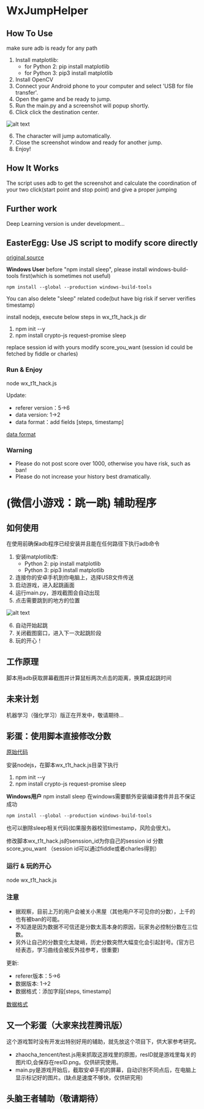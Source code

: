 # WxJumpHelper

## How To Use
make sure adb is ready for any path
1. Install matplotlib:
    * for Python 2: pip install matplotlib
    * for Python 3: pip3 install matplotlib
2. Install OpenCV
3. Connect your Android phone to your computer and select 'USB for file transfer'.
4. Open the game and be ready to jump.
5. Run the main.py and a screenshot will popup shortly.
6. Click click the destination center.

![alt text][bottle]

6. The character will jump automatically.
7. Close the screenshot window and ready for another jump.
8. Enjoy!

## How It Works
The script uses adb to get the screenshot and calculate the coordination of your two click(start point and stop point) and give a proper jumping

## Further work
Deep Learning version is under development...

## EasterEgg: Use JS script to modify score directly
[original source](https://gist.github.com/feix/6dd1f62a54c5efa10f1e1c24f8efc417)

**Windows User**
before "npm install sleep", please install windows-build-tools first(which is sometimes not useful)
```
npm install --global --production windows-build-tools
```
You can also delete "sleep" related code(but have big risk if server verifies timestamp)

install nodejs, execute below steps in wx_t1t_hack.js dir
1. npm init --y
2. npm install crypto-js request-promise sleep

replace session id with yours
modify score_you_want
(session id could be fetched by fiddle or charles)

### Run & Enjoy
node wx_t1t_hack.js

Update:
* referer version：5->6
* data version: 1->2
* data format：add fields [steps, timestamp]

[data format](https://github.com/chucklqsun/WxJumpHelper/blob/master/send_data_format.txt)

### Warning
* Please do not post score over 1000, otherwise you have risk, such as ban!
* Please do not increase your history best dramatically.

# (微信小游戏：跳一跳) 辅助程序
## 如何使用
在使用前确保adb程序已经安装并且能在任何路径下执行adb命令

1. 安装matplotlib库:
    * Python 2: pip install matplotlib
    * Python 3: pip3 install matplotlib
2. 连接你的安卓手机到你电脑上，选择USB文件传送
3. 启动游戏，进入起跳画面
4. 运行main.py，游戏截图会自动出现
5. 点击需要跳到的地方的位置

![alt text][bottle]

6. 自动开始起跳
7. 关闭截图窗口，进入下一次起跳阶段
8. 玩的开心！

## 工作原理
脚本用adb获取屏幕截图并计算鼠标两次点击的距离，换算成起跳时间

## 未来计划
机器学习（强化学习）版正在开发中，敬请期待...

## 彩蛋：使用脚本直接修改分数
[原始代码](https://gist.github.com/feix/6dd1f62a54c5efa10f1e1c24f8efc417)

安装nodejs，在脚本wx_t1t_hack.js目录下执行
1. npm init --y
2. npm install crypto-js request-promise sleep

**Windows用户**
npm install sleep 在windows需要额外安装编译套件并且不保证成功
```
npm install --global --production windows-build-tools
```
也可以删除sleep相关代码(如果服务器校验timestamp，风险会很大)。

修改脚本wx_t1t_hack.js的senssion_id为你自己的session id
分数score_you_want
（session id可以通过fiddle或者charles得到）

### 运行 & 玩的开心
node wx_t1t_hack.js

### 注意
* 据观察，目前上万的用户会被关小黑屋（其他用户不可见你的分数），上千的也有被ban的可能。
* 不知道是因为数据不可信还是分数太高本身的原因，玩家务必控制分数在三位数。
* 另外让自己的分数变化太陡峭，历史分数突然大幅变化会引起封号。(官方已经表态，学习曲线会被反外挂参考，很重要)

更新:
* referer版本：5->6
* 数据版本: 1->2
* 数据格式：添加字段[steps, timestamp]

[数据格式](https://github.com/chucklqsun/WxJumpHelper/blob/master/send_data_format.txt)

## 又一个彩蛋（大家来找茬腾讯版）
这个游戏暂时没有开发出特别好用的辅助，就先放这个项目下，供大家参考研究。
* zhaocha_tencent/test.js用来抓取这游戏里的原图，resID就是游戏里每关的图片ID,会保存在resID.png。仅供研究使用。
* main.py是游戏开始后，截取安卓手机的屏幕，自动识别不同点后，在电脑上显示标记好的图片。(缺点是速度不够快，仅供研究用)

## 头脑王者辅助（敬请期待）


[bottle]: https://github.com/chucklqsun/WxJumpHelper/raw/master/imgs/bottle.png "Bottle"
